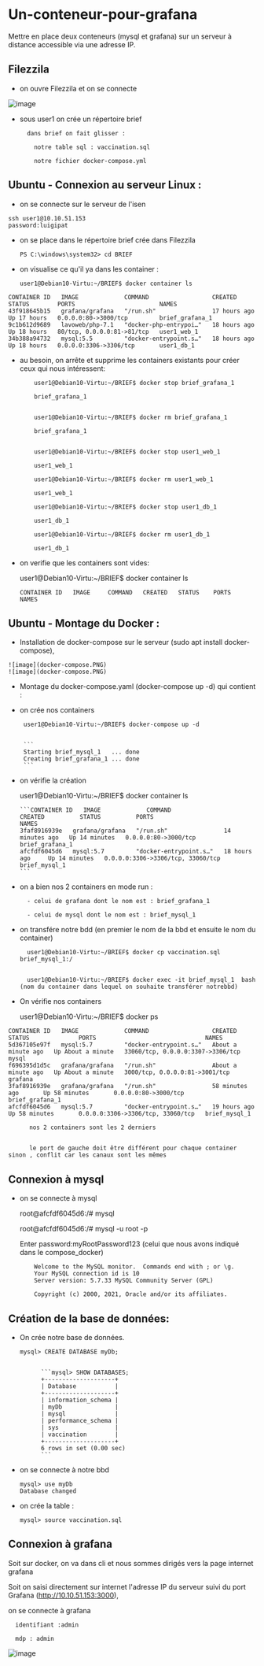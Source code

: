 # Un-conteneur-pour-grafana

Mettre en place deux conteneurs (mysql et grafana) sur un serveur à distance accessible via une adresse IP.
  
## Filezzila 

- on ouvre Filezzila  et on se connecte 

![image](FileZilla.PNG)






- sous user1 on crée un répertoire brief

        dans brief on fait glisser : 
        
          notre table sql : vaccination.sql 
          
          notre fichier docker-compose.yml




## Ubuntu - Connexion au serveur Linux :


  - on se connecte sur le serveur de l'isen
  
  
  ```
  ssh user1@10.10.51.153
  password:luigipat
  ```

  - on se place dans le répertoire brief crée dans Filezzila

        PS C:\windows\system32> cd BRIEF


  - on visualise ce qu'il ya dans les container :

        user1@Debian10-Virtu:~/BRIEF$ docker container ls


```
CONTAINER ID   IMAGE             COMMAND                  CREATED        STATUS        PORTS                        NAMES
43f918645b15   grafana/grafana   "/run.sh"                17 hours ago   Up 17 hours   0.0.0.0:80->3000/tcp         brief_grafana_1
9c1b612d9689   lavoweb/php-7.1   "docker-php-entrypoi…"   18 hours ago   Up 18 hours   80/tcp, 0.0.0.0:81->81/tcp   user1_web_1
34b388a94732   mysql:5.5         "docker-entrypoint.s…"   18 hours ago   Up 18 hours   0.0.0.0:3306->3306/tcp       user1_db_1
```

  - au besoin, on arrête et supprime les containers existants pour créer ceux qui nous intéressent:

            user1@Debian10-Virtu:~/BRIEF$ docker stop brief_grafana_1

            brief_grafana_1


            user1@Debian10-Virtu:~/BRIEF$ docker rm brief_grafana_1

            brief_grafana_1
            

            user1@Debian10-Virtu:~/BRIEF$ docker stop user1_web_1

            user1_web_1

            user1@Debian10-Virtu:~/BRIEF$ docker rm user1_web_1

            user1_web_1

            user1@Debian10-Virtu:~/BRIEF$ docker stop user1_db_1

            user1_db_1

            user1@Debian10-Virtu:~/BRIEF$ docker rm user1_db_1

            user1_db_1


  - on verifie que les containers sont vides:
  

      user1@Debian10-Virtu:~/BRIEF$ docker container ls

      ```
      CONTAINER ID   IMAGE     COMMAND   CREATED   STATUS    PORTS     NAMES

      ```
      
      
 ## Ubuntu - Montage du Docker :
 
 
  -  Installation de docker-compose sur le serveur (sudo apt install docker-compose),

    ![image](docker-compose.PNG)
    ![image](docker-compose.PNG)

  - Montage du docker-compose.yaml (docker-compose up -d) qui contient :

   - on crée nos containers

          user1@Debian10-Virtu:~/BRIEF$ docker-compose up -d


          ```
          Starting brief_mysql_1   ... done
          Creating brief_grafana_1 ... done
          ```

  - on vérifie la création 
  
      user1@Debian10-Virtu:~/BRIEF$ docker container ls
      

        ```CONTAINER ID   IMAGE             COMMAND                  CREATED          STATUS          PORTS                               NAMES
        3faf8916939e   grafana/grafana   "/run.sh"                14 minutes ago   Up 14 minutes   0.0.0.0:80->3000/tcp                brief_grafana_1
        afcfdf6045d6   mysql:5.7         "docker-entrypoint.s…"   18 hours ago     Up 14 minutes   0.0.0.0:3306->3306/tcp, 33060/tcp   brief_mysql_1
        ```

  - on a bien nos 2 containers en mode run  :

          - celui de grafana dont le nom est : brief_grafana_1

          - celui de mysql dont le nom est : brief_mysql_1
          

  - on transfére notre bdd (en premier le nom de la bbd et ensuite le nom du container)


          user1@Debian10-Virtu:~/BRIEF$ docker cp vaccination.sql brief_mysql_1:/


          user1@Debian10-Virtu:~/BRIEF$ docker exec -it brief_mysql_1  bash (nom du container dans lequel on souhaite transférer notrebbd)


  - On vérifie nos containers        

    user1@Debian10-Virtu:~/BRIEF$ docker ps

```
CONTAINER ID   IMAGE             COMMAND                  CREATED              STATUS              PORTS                               NAMES
5d367105e97f   mysql:5.7         "docker-entrypoint.s…"   About a minute ago   Up About a minute   33060/tcp, 0.0.0.0:3307->3306/tcp   mysql
f696395d1d5c   grafana/grafana   "/run.sh"                About a minute ago   Up About a minute   3000/tcp, 0.0.0.0:81->3001/tcp      grafana
3faf8916939e   grafana/grafana   "/run.sh"                58 minutes ago       Up 58 minutes       0.0.0.0:80->3000/tcp                brief_grafana_1
afcfdf6045d6   mysql:5.7         "docker-entrypoint.s…"   19 hours ago         Up 58 minutes       0.0.0.0:3306->3306/tcp, 33060/tcp   brief_mysql_1
```

          nos 2 containers sont les 2 derniers


          le port de gauche doit être différent pour chaque container sinon , conflit car les canaux sont les mêmes




## Connexion à mysql


  -   on se connecte à mysql
  

        root@afcfdf6045d6:/# mysql
        


        root@afcfdf6045d6:/# mysql -u root -p
        

        Enter password:myRootPassword123 (celui que nous avons indiqué dans le compose_docker)


              Welcome to the MySQL monitor.  Commands end with ; or \g.
              Your MySQL connection id is 10
              Server version: 5.7.33 MySQL Community Server (GPL)

              Copyright (c) 2000, 2021, Oracle and/or its affiliates.


## Création de la base de données:

  - On crée notre base de données.
      
        mysql> CREATE DATABASE myDb;


              ```mysql> SHOW DATABASES;
              +--------------------+
              | Database           |
              +--------------------+
              | information_schema |
              | myDb               |
              | mysql              |
              | performance_schema |
              | sys                |
              | vaccination        |
              +--------------------+
              6 rows in set (0.00 sec)
              ```


  -   on se connecte à notre bbd

          mysql> use myDb
          Database changed


  -   on crée la table :


          mysql> source vaccination.sql



 





## Connexion à grafana


  Soit sur docker, on va dans cli et nous sommes dirigés vers la page internet grafana
  
  Soit on saisi directement sur internet l'adresse IP du serveur suivi du port Grafana (http://10.10.51.153:3000),
  
  on se connecte à grafana
  
  
      identifiant :admin
      
      mdp : admin 
      

![image](graph.PNG)
